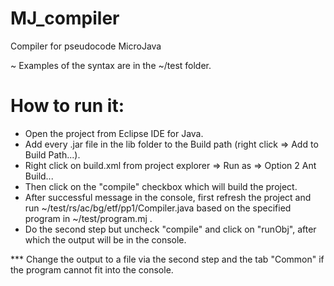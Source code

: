 # MJ_compiler
Compiler for pseudocode MicroJava

~ Examples of the syntax are in the ~/test folder.

# How to run it:

- Open the project from Eclipse IDE for Java.
- Add every .jar file in the lib folder to the Build path (right click => Add to Build Path...).
- Right click on build.xml from project explorer => Run as => Option 2 Ant Build...
- Then click on the "compile" checkbox which will build the project.
- After successful message in the console, first refresh the project and run ~/test/rs/ac/bg/etf/pp1/Compiler.java based on the specified program in ~/test/program.mj .
- Do the second step but uncheck "compile" and click on "runObj", after which the output will be in the console.

*** Change the output to a file via the second step and the tab "Common" if the program cannot fit into the console.

